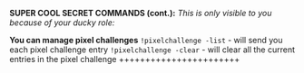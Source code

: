 **SUPER COOL SECRET COMMANDS (cont.):**
*This is only visible to you because of your ducky role:*

**You can manage pixel challenges**
`!pixelchallenge -list` - will send you each pixel challenge entry
`!pixelchallenge -clear` - will clear all the current entries in the pixel challenge
+++++++++++++++++++++++
